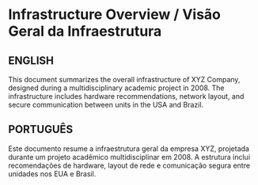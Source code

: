 # Infrastructure Overview / Visão Geral da Infraestrutura

## ENGLISH

This document summarizes the overall infrastructure of XYZ Company, designed during a multidisciplinary academic project in 2008. The infrastructure includes hardware recommendations, network layout, and secure communication between units in the USA and Brazil.

## PORTUGUÊS

Este documento resume a infraestrutura geral da empresa XYZ, projetada durante um projeto acadêmico multidisciplinar em 2008. A estrutura inclui recomendações de hardware, layout de rede e comunicação segura entre unidades nos EUA e Brasil.
